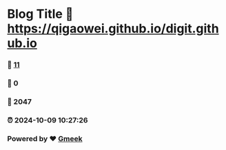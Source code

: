 # Blog Title :link: https://qigaowei.github.io/digit.github.io 
### :page_facing_up: [11](https://qigaowei.github.io/digit.github.io/tag.html) 
### :speech_balloon: 0 
### :hibiscus: 2047 
### :alarm_clock: 2024-10-09 10:27:26 
### Powered by :heart: [Gmeek](https://github.com/Meekdai/Gmeek)
